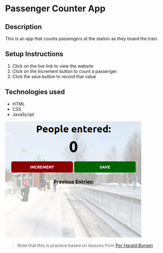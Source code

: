 # Passenger Counter App

## Description
This is an app that counts passengers at the station as they board the train.

## Setup Instructions
1. Click on the live link to view the website
2. Click on the Increment button to count a passenger
3. Click the save button to record that value

## Technologies used
- HTML
- CSS
- JavaScript

[![Preview](Images/Picsum.png)](https://charawey-x.github.io/passenger_counter_app/)

> Note that this is practice based on lessons from [Per Harald Borgen](https://scrimba.com/learn/learnjavascript)

